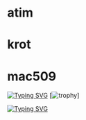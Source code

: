 # atim 
# krot
# mac509
[![Typing SVG](https://readme-typing-svg.demolab.com?font=Fira+Code&pause=1000&color=F70000&background=FFFFFF00&width=435&lines=Mac509509+krotana+%7C%23+atim)](https://github.com/KROTANA/atim/blob/123/README.md)
[![trophy](https://github-profile-trophy.vercel.app/?username=ryo-ma&theme=onedark)]

[![Typing SVG](https://readme-typing-svg.demolab.com?font=Fira+Code&size=25&duration=4000&pause=2000&color=38D4F7&background=1631FF00&center=true&width=435&lines=%D0%BC%D1%8B+%D0%B0%D1%83%D1%82%D0%B8%D1%81%D1%82%D1%8B)](https://git.io/typing-svg)
